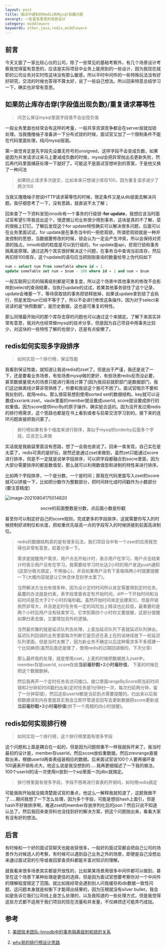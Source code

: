 ```yaml
---
layout: post
title: 面试中遇到的Redis和Mysql有趣问题
excerpt: 一些蛮有意思的场景设计
category: middleware
keywords: other,java,redis,middleware
---
```


## 前言

今天又面了一家比较心仪的公司，除了一些常见的基础考察外，有几个场景设计考察我觉得蛮有意思的，应该是实际项目中业务上能用到的一些设计，因为我现在就职的公司业务对实时性这块没有那么敏感，所以平时中间件的一些特殊玩法没有好好研究，交流的时候也答得不算太好，说了一些自己想法。所以回来特意总结学习一下，确实也非常有意思。

## 如果防止库存击穿(字段值出现负数)/重复请求幂等性

> 问怎么保证mysql里面字段值不会出现负值

一般业务里面也经常会有这样的考量，一般共享资源竞争都会在server层就加锁处理。当我撸撸袖子准备讲一下分布式锁的时候，面试官又加了一个限制条件不能在代码里面处理，纯问mysql层面。

第一直觉肯定是先字段先设置无符号的unsigned，这样字段不会变成负数，如果是因为并发请求过来马上要减成负数的时候，mysql会把异常抛出去更新失败，然后再代码里面捕获处理一下就好了。可能这不是面试官想听到的答案，于是他又换了一种问法

> 如果防止请求多次提交，比如本来只想减少库存100，因为重复请求减少了两次100

当我又撸撸袖子想说HTTP请求幂等性的时候，限定条件又是从db层面去解决问题。我仔细思考了一下，没有思路，就直说不太了解；

回来查了一下资料发现innodb有一个事务的行级锁-**for update**，我想应该当时面试官希望引导我说出这个，很遗憾公司业务很少用到事务，这块是真的不了解，菜的很板上钉钉。了解后发现这个for update特性确实可以解决很多问题，后面可以在业务里面试试，for update是在事务当中的一把悲观锁，所谓悲观锁就是一种并发控制的思想，当数据要修改的时候，锁会认为一定会产生冲突，所以会保持对资源的独占。innodb锁的粒度是可以到行级的。for update是api，悲观行锁和事务隔离是原理。通过这两个其实很好解决这个问题，在事务当中查询当前库存，然后再扣除100库存，这个update的语句应当把刚刚查询的数量给带上伪代码如下

```sql
num = select num from someTable where id = 1
update someTable set num = $num - 100 where id = 1 and num = $num
```

一般互联网公司的隔离级别都是可重复度，所以这个场景中其他事务的修改不会影响到select的查询结果，当执行update的试试，若果其他事务锁住了这个记录，update会堵塞一下，等待获取锁的事务把锁释放掉，如果该update拿到锁了会执行，但是发现nun已经不等于了，所以不会进行修改这条操作。因为对于select来说读的是“快照数据"，是历史数据，这也是可重复的特性。

那么同理最开始问的那个库存击穿的问题也可以通过这个来搞定。了解下来其实非常有意思，我对内也经常做mysql的技术分享，但是因为自己项目中用事务比较少，对这块的一些特性了解的也很少，还是有点偷懒了。



## redis如何实现多字段排序

> 如何实现一个排行榜，保证性能

我看到保证性能，就知道让我说redis的zset了。但是出于严谨，我还是说了一下，还是要看业务场景，有些场景mysql做的更好，有些场景redis反而没必要，甚至数据量很大的场景只能进行离线计算了(因为我目前就职部门是数据部门，我们这边做离线计算非常熟练了，你要和我说这个我可不困了)。面试官暗示不要和我扯别的，就用redis。那么很容易想到使用sorted set的数据结构。key就可以设置成xxxrank:zset，vaule里面的member就设置成userId, score就设置成排行的权重值。因为score提供incrBy的原子操作，确实挺合适的。因为没开发过用redis的排行榜需求，这个思路也都是在书上看到或者与前辈交流学习到的。接下来的连环问题直接把我问蒙了。

> 排行榜如果有多个维度来进行排序，类似于mysql的orderby后面多个字段，应该怎么来做

实话就是我脑袋里面没有思路，想了一会我也直说了。回来一查发现，自己实在是太菜了，redis可真的是好玩，居然还是通过zset来做到，虽然zet只能通过score进行排序，但是不一定就是说单字段排序，可以把字段都融合到socre里面，因为大部分需要排序的都是数值型，那么就可以利用数值型和进制的特性来进行排序。

比如两个字段排序，一个是分数，一个是时间；那我在代码里面写入zset的score就可以拼接一下，比如把分数作为整数部分，把时间转化成时间戳作为小数部分(要注意精度)

![image-20210804175014820](https://mypicgogo.oss-cn-hangzhou.aliyuncs.com/tuchuang20210804175014.png)

<center>socre的前面整数是分数，点后面小数是秒戳</center>

甚至你可以制定好自己的score规则，完成更多的字段排序，这就需要你写入的时候控制好进制位和长度，把权重优先级高一点的字段写入的时候拼接到前面高进制位。



> redis的数据结构真的是有很多玩法，我们项目当中有一个zset的应用我觉得也非常有意思，趁着分享一下。
>
> 需求是提醒用户需求，用户点击开始计时，表示用户在学习，用户点击结束计时表示用户没有在学习。我需要给学习时长达2小时的用户发送push通知(这部分极光搞定，不用操心)，并且如果用户没有下麦每隔两小时就要提醒一下(大概内容就是让它休息休息别学太累了)。
>
> 当然解决方法也有很多种，因为设计定时时间所以肯定需要用到定时任务，最蠢的办法就是扫表，表字段里面肯定有开始时间，diff一下开始时间和当前时间是否大于2个小时的毫秒戳。虽然开始时间肯定会建索引，但是开销依然非常大，并且是定时任务有一定的风险加上精读也比较低，最重要的是两个小时后用户没有结束学习，它学到第四个小时你又要提醒，这部分提醒如果扫表去做，又要增加另外的逻辑。
>
> 当然最优雅的就是延迟队列去处理，上麦加延迟队列下麦就延迟队列弹出，延迟队列回调的业务里面每次判断它是否还在麦上在的话继续放下一轮延迟队列里面，但是当时太懒了，因为新业务不确定以后这种需求多不多搭建一个比较麻烦(虽然后面还是做了，使用redis的过期回调做的，下次分享)
>
> 那么最终我的处理，就是使用zset，上麦的时候把数据放入zset中，member存放userId, score存放**当前毫秒戳+2小时毫秒值**， 下麦的时候在把这个数据删掉。
>
> 然后我再开一个定时任务去访问接口，接口里面rangeByScore把当前时间错和2分钟前时间戳扫出来(定时任务是1分钟扫一次，每次扫前两分钟，留了一分钟容错)，然后这些userId都是当前到点需要提醒的。扫出来以后我把数据读到内存里面其实我会立即开管道去回写去更新数据把score更新成**当前毫秒戳+2小时毫秒值**(供下一个周期的四小时提醒)。



## redis如何实现排行榜

> 如何实现一个排行榜，这个排行榜里面有很多字段

这个问题和上面是耦合在一起的，但是因为问题侧重不一样我就拆开来了。我当时最初的设计是，member存userId，然后score放权重数据。然后zrevrange直接取出来，根据userId再查表组装相应的数据。后来面试官说100个人要再循环查100遍表开销有点大，他这么说是我没想到的.....我再更细描述了一下我的做法，100个userId的话一次使用in放到一个sql里面一次jdbc就搞定。

> 排行榜里面有很多字段，字段不想再进行查表的开销吗，如何用redis搞定

可能我刚开始就没搞清楚面试官的重点，他这么一解释我就知道了，这题我做不了.....期间我想了一下怎么处理，因为多个字段，可能是想往hash上面引，但是hash不好做排序啊，难道zset的member存放序列化后的json？然后只说不知道认怂了。然后我回来查资料也没找到好的解决方案，把这个问题抛出来，看看大家有没有好的想法。



## 后言

有时候和一个好的面试官聊天也能收获很多，一般好的面试官都会把自己公司的场景作为对候选人的考察，有时候可以遇到自己业务之外的场景，即便是自己没想出来通过面试官的引导或者回家查资料都能丰富对知识的理解。

就我看来很多场景其实都是开放性的，比如某某场景用很多中间件都可以做到，甚至在这个场景下某种处理是更佳的选择，但是因为面试官想要考察你对一个中间件的理解程度限定了范围。就比如我经常会遇到别人问我缓存和db数据一致性问题，这问题本身就是权衡下才能得出结果的，因为压根就没有silver bullet，我会如是告诉它我们公司线上是怎么处理的，以及我知道的一些处理方式，但是我觉得这些方式都不适用于我们项目的现在流量和并发量，不仅麻烦还可能弄巧成拙。

## 参考

1. [美团技术团队-Innodb中的事务隔离级别和锁的关系](https://tech.meituan.com/2014/08/20/innodb-lock.html)

2. [why哥的排行榜设计思路](https://segmentfault.com/a/1190000039320528)
